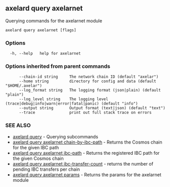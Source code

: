 ## axelard query axelarnet

Querying commands for the axelarnet module

```
axelard query axelarnet [flags]
```

### Options

```
  -h, --help   help for axelarnet
```

### Options inherited from parent commands

```
      --chain-id string     The network chain ID (default "axelar")
      --home string         directory for config and data (default "$HOME/.axelar")
      --log_format string   The logging format (json|plain) (default "plain")
      --log_level string    The logging level (trace|debug|info|warn|error|fatal|panic) (default "info")
      --output string       Output format (text|json) (default "text")
      --trace               print out full stack trace on errors
```

### SEE ALSO

* [axelard query](axelard_query.md)	 - Querying subcommands
* [axelard query axelarnet chain-by-ibc-path](axelard_query_axelarnet_chain-by-ibc-path.md)	 - Returns the Cosmos chain for the given IBC path
* [axelard query axelarnet ibc-path](axelard_query_axelarnet_ibc-path.md)	 - Returns the registered IBC path for the given Cosmos chain
* [axelard query axelarnet ibc-transfer-count](axelard_query_axelarnet_ibc-transfer-count.md)	 - returns the number of pending IBC transfers per chain
* [axelard query axelarnet params](axelard_query_axelarnet_params.md)	 - Returns the params for the axelarnet module


